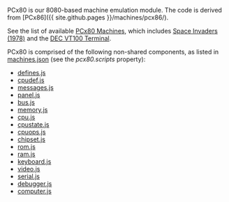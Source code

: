 PCx80 is our 8080-based machine emulation module.  The code is derived from [PCx86]({{ site.github.pages }}/machines/pcx86/).

See the list of available [PCx80 Machines](/machines/pcx80/configs/), which includes
[Space Invaders (1978)](/machines/arcade/invaders/) and the [DEC VT100 Terminal](/machines/dec/vt100/).

PCx80 is comprised of the following non-shared components, as listed in [machines.json](/configs/machines.json) (see the *pcx80.scripts* property):

  - [defines.js](/machines/pcx80/lib/defines.js)
  - [cpudef.js](/machines/pcx80/lib/cpudef.js)
  - [messages.js](/machines/pcx80/lib/messages.js)
  - [panel.js](/machines/pcx80/lib/panel.js)
  - [bus.js](/machines/pcx80/lib/bus.js)
  - [memory.js](/machines/pcx80/lib/memory.js)
  - [cpu.js](/machines/pcx80/lib/cpu.js)
  - [cpustate.js](/machines/pcx80/lib/cpustate.js)
  - [cpuops.js](/machines/pcx80/lib/cpuops.js)
  - [chipset.js](/machines/pcx80/lib/chipset.js)
  - [rom.js](/machines/pcx80/lib/rom.js)
  - [ram.js](/machines/pcx80/lib/ram.js)
  - [keyboard.js](/machines/pcx80/lib/keyboard.js)
  - [video.js](/machines/pcx80/lib/video.js)
  - [serial.js](/machines/pcx80/lib/serial.js)
  - [debugger.js](/machines/pcx80/lib/debugger.js)
  - [computer.js](/machines/pcx80/lib/computer.js)
